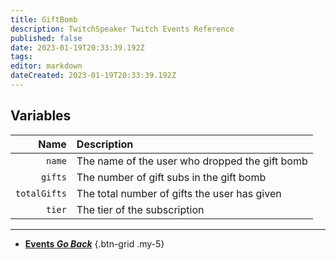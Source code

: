 ```yaml
---
title: GiftBomb
description: TwitchSpeaker Twitch Events Reference
published: false
date: 2023-01-19T20:33:39.192Z
tags: 
editor: markdown
dateCreated: 2023-01-19T20:33:39.192Z
---
```


## Variables
Name | Description
----:|:------------
`name` | The name of the user who dropped the gift bomb
`gifts` | The number of gift subs in the gift bomb
`totalGifts` | The total number of gifts the user has given
`tier` | The tier of the subscription

---

- [<i class="mdi mdi-chevron-left"></i>**Events *Go Back***](/TwitchSpeaker/Events)
{.btn-grid .my-5}